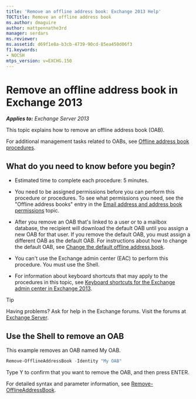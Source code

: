```yaml
---
title: 'Remove an offline address book: Exchange 2013 Help'
TOCTitle: Remove an offline address book
ms.author: dmaguire
author: mattpennathe3rd
manager: serdars
ms.reviewer:
ms.assetid: d69f1e8a-b3cb-4739-90cd-85ea450d06f3
f1.keywords:
- NOCSH
mtps_version: v=EXCHG.150
---
```


# Remove an offline address book in Exchange 2013

_**Applies to:** Exchange Server 2013_

This topic explains how to remove an offline address book (OAB).

For additional management tasks related to OABs, see [Offline address book procedures](offline-address-book-procedures-exchange-2013-help.md).

## What do you need to know before you begin?

- Estimated time to complete each procedure: 5 minutes.

- You need to be assigned permissions before you can perform this procedure or procedures. To see what permissions you need, see the "Offline address books" entry in the [Email address and address book permissions](email-address-and-address-book-permissions-exchange-2013-help.md) topic.

- After you remove an OAB that's linked to a user or to a mailbox database, the recipient will download the default OAB until you assign a new OAB for that user. If you remove the default OAB, you must assign a different OAB as the default OAB. For instructions about how to change the default OAB, see [Change the default offline address book](change-default-offline-address-book-exchange-2013-help.md).

- You can't use the Exchange admin center (EAC) to perform this procedure. You must use the Shell.

- For information about keyboard shortcuts that may apply to the procedures in this topic, see [Keyboard shortcuts for the Exchange admin center in Exchange 2013](keyboard-shortcuts-in-the-exchange-admin-center-2013-help.md).

> [!TIP]
> Having problems? Ask for help in the Exchange forums. Visit the forums at [Exchange Server](https://go.microsoft.com/fwlink/p/?linkId=60612).

## Use the Shell to remove an OAB

This example removes an OAB named My OAB.

```powershell
Remove-OfflineAddressBook -Identity "My OAB"
```

Type Y to confirm that you want to remove the OAB, and then press ENTER.

For detailed syntax and parameter information, see [Remove-OfflineAddressBook](https://docs.microsoft.com/powershell/module/exchange/remove-offlineaddressbook).
